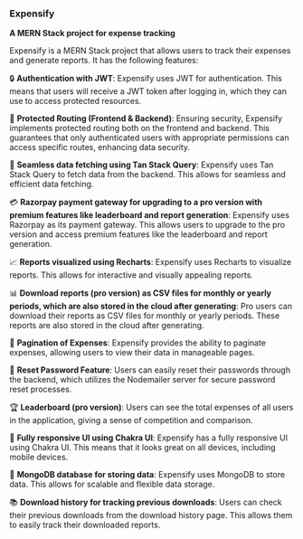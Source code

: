 ### Expensify

**A MERN Stack project for expense tracking**

Expensify is a MERN Stack project that allows users to track their expenses and generate reports. It has the following features:

🔒 **Authentication with JWT**:
Expensify uses JWT for authentication. This means that users will receive a JWT token after logging in, which they can use to access protected resources.

🔐 **Protected Routing (Frontend & Backend)**:
Ensuring security, Expensify implements protected routing both on the frontend and backend. This guarantees that only authenticated users with appropriate permissions can access specific routes, enhancing data security.

🔄 **Seamless data fetching using Tan Stack Query**:
Expensify uses Tan Stack Query to fetch data from the backend. This allows for seamless and efficient data fetching.

💳 **Razorpay payment gateway for upgrading to a pro version with premium features like leaderboard and report generation**:
Expensify uses Razorpay as its payment gateway. This allows users to upgrade to the pro version and access premium features like the leaderboard and report generation.

📈 **Reports visualized using Recharts**:
Expensify uses Recharts to visualize reports. This allows for interactive and visually appealing reports.

📊 **Download reports (pro version) as CSV files for monthly or yearly periods, which are also stored in the cloud after generating**:
Pro users can download their reports as CSV files for monthly or yearly periods. These reports are also stored in the cloud after generating.

📜 **Pagination of Expenses**:
Expensify provides the ability to paginate expenses, allowing users to view their data in manageable pages.

🔑 **Reset Password Feature**:
Users can easily reset their passwords through the backend, which utilizes the Nodemailer server for secure password reset processes.

🏆 **Leaderboard (pro version)**:
Users can see the total expenses of all users in the application, giving a sense of competition and comparison.

📱 **Fully responsive UI using Chakra UI**:
Expensify has a fully responsive UI using Chakra UI. This means that it looks great on all devices, including mobile devices.

📂 **MongoDB database for storing data**:
Expensify uses MongoDB to store data. This allows for scalable and flexible data storage.

📚 **Download history for tracking previous downloads**:
Users can check their previous downloads from the download history page. This allows them to easily track their downloaded reports.
